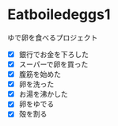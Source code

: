 # Eatboiledeggs1
ゆで卵を食べるプロジェクト
- [x] 銀行でお金を下ろした
- [x] スーパーで卵を買った
- [x] 腹筋を始めた
- [x] 卵を洗った
- [x] お湯を沸かした
- [x] 卵をゆでる
- [x] 殻を割る

